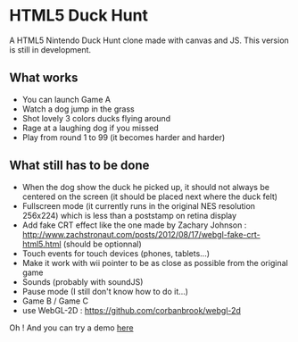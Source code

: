 HTML5 Duck Hunt
===============

A HTML5 Nintendo Duck Hunt clone made with canvas and JS.
This version is still in development.

What works
----------
* You can launch Game A
* Watch a dog jump in the grass
* Shot lovely 3 colors ducks flying around
* Rage at a laughing dog if you missed
* Play from round 1 to 99 (it becomes harder and harder)

What still has to be done
-------------------------
* When the dog show the duck he picked up, it should not always be centered on the screen (it should be placed next where the duck felt)
* Fullscreen mode (it currently runs in the original NES resolution 256x224) which is less than a poststamp on retina display
* Add fake CRT effect like the one made by Zachary Johnson : http://www.zachstronaut.com/posts/2012/08/17/webgl-fake-crt-html5.html (should be optionnal)
* Touch events for touch devices (phones, tablets...)
* Make it work with wii pointer to be as close as possible from the original game
* Sounds (probably with soundJS)
* Pause mode (I still don't know how to do it...)
* Game B / Game C
* use WebGL-2D : https://github.com/corbanbrook/webgl-2d

Oh ! And you can try a demo [here](http://adrienmas.com/labs/duckhunt/ "HTML5 Duck Hunt")

